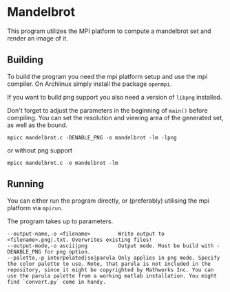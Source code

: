 # Mandelbrot

This program utilizes the MPI platform to compute a mandelbrot set and render an image of it.

## Building

To build the program you need the mpi platform setup and use the mpi compiler.
On Archlinux simply install the package `openmpi`.

If you want to build png support you also need a version of `libpng` installed.

Don't forget to adjust the parameters in the beginning of `main()` before compiling.
You can set the resolution and viewing area of the generated set, as well as the bound.

```
mpicc mandelbrot.c -DENABLE_PNG -o mandelbrot -lm -lpng
```
or without png support
```
mpicc mandelbrot.c -o mandelbrot -lm
```

## Running

You can either run the program directly, or (preferably) utilising the mpi platform via
`mpirun`.

The program takes up to parameters.
```
--output-name,-o <filename>         Write output to <filename>.png|.txt. Overwrites existing files!
--output-mode,-o ascii|png          Output mode. Must be build with -DENABLE_PNG for png option.
--palette,-p interpolated|so|parula Only applies in png mode. Specify the color palette to use. Note, that parula is not included in the repository, since it might be copyrighted by Mathworks Inc. You can use the parula palette from a working matlab installation. You might find `convert.py` come in handy.
```
